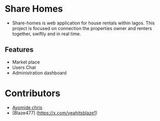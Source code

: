 # Share Homes
- Share-homes is web application for house rentals within lagos. This project is focused on  connection the properties owner and renters together, swiftly and in real time.

## Features 
* Market place
* Users Chat 
* Administration dashboard


# Contributors
 * [Ayomide chris](https://x.com/ayo_cosmos)
 * [Blaze477] (https://x.com/yeahitsblaze1)